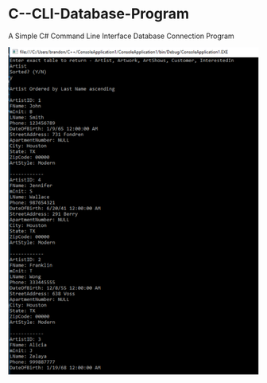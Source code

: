 # C--CLI-Database-Program
A Simple C# Command Line Interface Database Connection Program

![Image of Example](https://github.com/blavellocsu/C--CLI-Database-Program/blob/master/Example.png)
